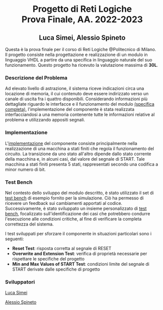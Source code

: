 # <div align="center"> Progetto di Reti Logiche </div> <div align="center"> Prova Finale, AA. 2022-2023 </div>
## <div align="center"> Luca Simei, Alessio Spineto </div>

Questa è la prova finale per il corso di Reti Logiche @Politecnico di Milano.
Il progetto consiste nella progettazione e realizzazione di un modulo in linguaggio VHDL a partire da una specifica in linguaggio naturale del suo funzionamento.
Questo progetto ha ricevuto la valutazione massima di **30L**.

### Descrizione del Problema

Ad elevato livello di astrazione, il sistema riceve indicazioni circa una locazione di memoria, il cui contenuto deve essere indirizzato verso un canale di uscita fra i quattro disponibili.  Considerando informazioni più dettagliate riguardo le interfacce e il funzionamento del modulo [(specifica completa)](https://github.com/luca-simei/progetto-reti-logiche/blob/main/Specifica/PFRL_Specifica_22_23.pdf), l'implementazione del componente è stata realizzata interfacciandosi a una memoria contenente tutte le informazioni relative al problema e utilizzando appositi segnali.

### Implementazione

L'[implementazione](https://github.com/luca-simei/progetto-reti-logiche/blob/main/10714016_10739526.vhdl) del componente consiste principalmente nella realizzazione di una macchina a stati finiti che regola il funzionamento del circuito. La transizione da uno stato all'altro dipende dallo stato corrente della macchina e, in alcuni casi, dal valore del segnale di START. Tale macchina a stati finiti presenta 5 stati, rappresentati secondo una codifica a minor numero di bit.

### Test Bench

Nel contesto dello sviluppo del modulo descritto, è stato utilizzato il set di [test bench](https://github.com/luca-simei/progetto-reti-logiche/tree/main/Test_Bench/TB_Esempi) di esempio fornito per la simulazione. Ciò ha permesso di ricevere un feedback sui cambiamenti apportati al codice. Successivamente, è stato sviluppato un insieme personalizzato di [test bench](https://github.com/luca-simei/progetto-reti-logiche/tree/main/Test_Bench/TB_Personalizzati), focalizzato sull'identificazione dei casi che potrebbero condurre l'esecuzione alle condizioni critiche, al fine di verificare la completa correttezza del sistema.

I test sviluppati per sforzare il componente in situazioni particolari sono i seguenti:
- **Reset Test**: risposta corretta al segnale di RESET
- **Overwrite and Extension Test**: verifica di proprietà necessarie per rispettare le specifiche del progetto
- **Min and Max Values of START Test**: condizioni limite del segnale di START derivate dalle specifiche di progetto


### Sviluppatori
[Luca Simei](https://github.com/luca-simei)

[Alessio Spineto](https://github.com/Comodaino)
